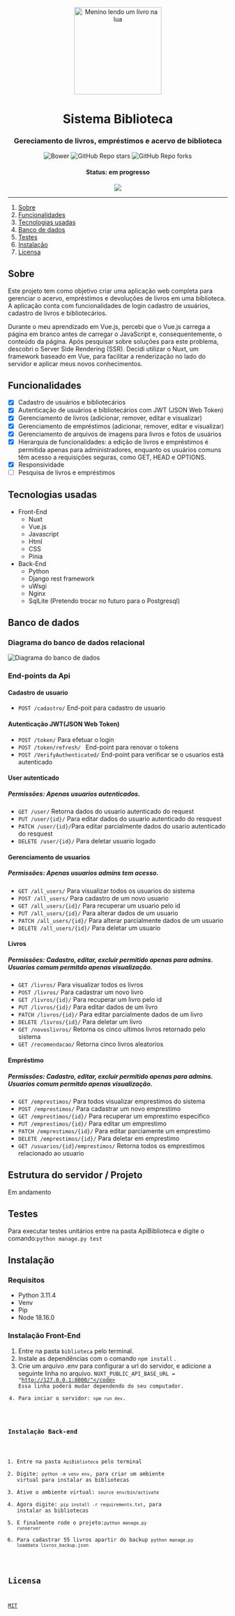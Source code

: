 <div align="center">

<img src="https://github.com/SobrancelhaDoDragao/Sistema-Biblioteca/blob/Alpha-3.0/biblioteca/public/img/meninoLendo.png" alt="Menino lendo um livro na lua" width="200">

</div>

<h1 align="center">Sistema Biblioteca</h1>

<h3 align="center">Gereciamento de livros, empréstimos e acervo de biblioteca</h3>

<div align="center">
    
![Bower](https://img.shields.io/bower/l/mi?color=9cf&style=for-the-badge)
![GitHub Repo stars](https://img.shields.io/github/stars/SobrancelhaDoDragao/Sistema-Biblioteca?color=9cf&style=for-the-badge)
![GitHub Repo forks](https://img.shields.io/github/forks/SobrancelhaDoDragao/Sistema-Biblioteca?color=9cf&style=for-the-badge)
    
</div>

<h4 align="center">Status: em progresso</h4>

<div align="center">
    
<img src="https://github.com/SobrancelhaDoDragao/Sistema-Biblioteca/blob/master/screenshots/aprensentacao2.gif">
    
</div>

-----------------------------------------------------------------------------------------------------------------

1. [Sobre](#sobre)
2. [Funcionalidades](#funcionalidades)
3. [Tecnologias usadas](#tecnologias-usadas) 
4. [Banco de dados](#banco-de-dados)
5. [Testes](#testes)
6. [Instalação](#instalação)
7. [Licensa](#licensa)

## Sobre

Este projeto tem como objetivo criar uma aplicação web completa para gerenciar o acervo, empréstimos e devoluções de livros em uma biblioteca. A aplicação conta com funcionalidades de login cadastro de usuários, cadastro de livros e bibliotecários.

Durante o meu aprendizado em Vue.js, percebi que o Vue.js carrega a página em branco antes de carregar o JavaScript e, consequentemente, o conteúdo da página. Após pesquisar sobre soluções para este problema, descobri o Server Side Rendering (SSR). Decidi utilizar o Nuxt, um framework baseado em Vue, para facilitar a renderização no lado do servidor e aplicar meus novos conhecimentos.

## Funcionalidades

- [x] Cadastro de usuários e bibliotecários
- [x] Autenticação de usuários e bibliotecários com JWT (JSON Web Token)
- [x] Gerenciamento de livros (adicionar, remover, editar e visualizar)
- [x] Gerenciamento de empréstimos (adicionar, remover, editar e visualizar)
- [x] Gerenciamento de arquivos de imagens para livros e fotos de usuários
- [x] Hierarquia de funcionalidades: a edição de livros e empréstimos é permitida apenas para administradores, enquanto os usuários comuns têm acesso a requisições seguras, como GET, HEAD e OPTIONS.
- [x] Responsividade
- [ ] Pesquisa de livros e empréstimos

## Tecnologias usadas

- Front-End
    - Nuxt
    - Vue.js
    - Javascript
    - Html
    - CSS
    - Pinia
- Back-End
    - Python
    - Django rest framework
    - uWsgi
    - Nginx
    - SqlLite (Pretendo trocar no futuro para o Postgresql)

## Banco de dados

### Diagrama do banco de dados relacional

<img src="https://github.com/SobrancelhaDoDragao/Sistema-Biblioteca/blob/master/screenshots/diagrama_banco.png" alt="Diagrama do banco de dados">

### End-points da Api

#### Cadastro de usuario

- <code>POST /cadastro/</code> End-poit para cadastro de usuario

#### Autenticação JWT(JSON Web Token)

- <code>POST /token/</code> Para efetuar o login
- <code>POST /token/refresh/ </code> End-point para renovar o tokens
- <code>POST /VerifyAuthenticated/</code> End-point para verificar se o usuarios está autenticado

#### User autenticado

##### Permissões: Apenas usuarios autenticados.

- <code>GET /user/</code> Retorna dados do usuario autenticado do request
- <code>PUT /user/{id}/</code> Para editar dados do usuario autenticado do resquest
- <code>PATCH /user/{id}/</code>Para editar parcialmente dados do usario autenticado do resquest
- <code>DELETE /user/{id}/</code> Para deletar usuario logado

#### Gerenciamento de usuarios

##### Permissões: Apenas usuarios admins tem acesso.

- <code>GET /all_users/</code> Para visualizar todos os usuarios do sistema
- <code>POST /all_users/</code> Para cadastro de um novo usuario
- <code>GET /all_users/{id}/</code> Para recuperar um usuario pelo id
- <code>PUT /all_users/{id}/</code> Para alterar dados de um usuario
- <code>PATCH /all_users/{id}/</code> Para alterar parcialmente dados de um usuario
- <code>DELETE /all_users/{id}/</code> Para deletar um usuario

#### Livros

##### Permissões: Cadastro, editar, excluir permitido apenas para admins. Usuarios comum permitdo apenas visualização.

- <code>GET /livros/</code> Para visualizar todos os livros
- <code>POST /livros/</code> Para cadastrar um novo livro
- <code>GET /livros/{id}/</code> Para recuperar um livro pelo id
- <code>PUT /livros/{id}/</code> Para editar dados de um livro
- <code>PATCH /livros/{id}/</code> Para editar parcialmente dados de um livro
- <code>DELETE /livros/{id}/</code> Para deletar um livro
- <code>GET /novoslivros/</code> Retorna os cinco ultimos livros retornado pelo sistema
- <code>GET /recomendacao/</code> Retorna cinco livros aleatorios

#### Empréstimo

##### Permissões: Cadastro, editar, excluir permitido apenas para admins. Usuarios comum permitdo apenas visualização.

- <code>GET /emprestimos/</code> Para todos visualizar emprestimos do sistema
- <code>POST /emprestimos/</code> Para cadastrar um novo emprestimo
- <code>GET /emprestimos/{id}/</code> Para recuperar um emprestimo especifico
- <code>PUT /emprestimos/{id}/</code> Para editar um emprestimo
- <code>PATCH /emprestimos/{id}/</code> Para editar parciamente um emprestimo
- <code>DELETE /emprestimos/{id}/</code> Para deletar em emprestimo
- <code>GET /usuarios/{id}/emprestimos/</code> Retorna todos os emprestimos relacionado ao usuario

## Estrutura do servidor / Projeto

Em andamento

## Testes

Para executar testes unitários entre na pasta ApiBiblioteca e digite o comando:<code>python manage.py test</code>

## Instalação

### Requisitos

  - Python 3.11.4
  - Venv
  - Pip
  - Node 18.16.0
  
### Instalação Front-End

1. Entre na pasta <code>biblioteca</code> pelo terminal.
2. Instale as dependências com o comando <code>npm install</code> .
3. Crie um arquivo .env para configurar a url do servidor, e adicione a seguinte linha no arquivo. <code>NUXT_PUBLIC_API_BASE_URL = "http://127.0.0.1:8000/"</code> Essa linha poderá mudar dependendo do seu computador.
4. Para inciar o servidor: <code>npm run dev</code>.

### Instalação Back-end

1. Entre na pasta <code>ApiBiblioteca</code> pelo terminal
2. Digite: <code>python -m venv env</code>, para criar um ambiente virtual para instalar as bibliotecas
3. Ative o ambiente virtual: <code>source env/bin/activate</code>
4. Agora digite: <code>pip install -r requirements.txt</code>, para instalar as bibliotecas
5. E finalmente rode o projeto:<code>python manage.py runserver</code>
6. Para cadastrar 55 livros apartir do backup <code>python manage.py loaddata livros_backup.json</code>

## Licensa

[MIT](https://github.com/SobrancelhaDoDragao/Sistema-Biblioteca/blob/master/LICENSE.md)
